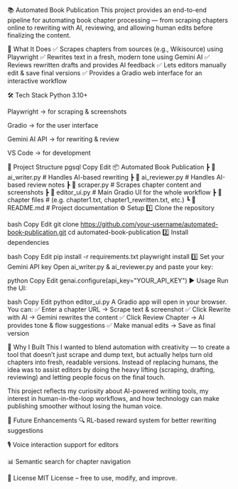 📚 Automated Book Publication
This project provides an end-to-end pipeline for automating book chapter processing — from scraping chapters online to rewriting with AI, reviewing, and allowing human edits before finalizing the content.

🚀 What It Does
✅ Scrapes chapters from sources (e.g., Wikisource) using Playwright
✅ Rewrites text in a fresh, modern tone using Gemini AI
✅ Reviews rewritten drafts and provides AI feedback
✅ Lets editors manually edit & save final versions
✅ Provides a Gradio web interface for an interactive workflow

🛠 Tech Stack
Python 3.10+

Playwright → for scraping & screenshots

Gradio → for the user interface

Gemini AI API → for rewriting & review

VS Code → for development

📂 Project Structure
pgsql
Copy
Edit
📦 Automated Book Publication
 ┣ 📜 ai_writer.py        # Handles AI-based rewriting
 ┣ 📜 ai_reviewer.py      # Handles AI-based review notes
 ┣ 📜 scraper.py          # Scrapes chapter content and screenshots
 ┣ 📜 editor_ui.py        # Main Gradio UI for the whole workflow
 ┣ 📂 chapter files       # (e.g. chapter1.txt, chapter1_rewritten.txt, etc.)
 ┗ 📜 README.md           # Project documentation
⚙️ Setup
1️⃣ Clone the repository

bash
Copy
Edit
git clone https://github.com/your-username/automated-book-publication.git
cd automated-book-publication
2️⃣ Install dependencies

bash
Copy
Edit
pip install -r requirements.txt
playwright install
3️⃣ Set your Gemini API key
Open ai_writer.py & ai_reviewer.py and paste your key:

python
Copy
Edit
genai.configure(api_key="YOUR_API_KEY")
▶️ Usage
Run the UI:

bash
Copy
Edit
python editor_ui.py
A Gradio app will open in your browser. You can:
✅ Enter a chapter URL → Scrape text & screenshot
✅ Click Rewrite with AI → Gemini rewrites the content
✅ Click Review Chapter → AI provides tone & flow suggestions
✅ Make manual edits → Save as final version

🎯 Why I Built This
I wanted to blend automation with creativity — to create a tool that doesn’t just scrape and dump text, but actually helps turn old chapters into fresh, readable versions. Instead of replacing humans, the idea was to assist editors by doing the heavy lifting (scraping, drafting, reviewing) and letting people focus on the final touch.

This project reflects my curiosity about AI-powered writing tools, my interest in human-in-the-loop workflows, and how technology can make publishing smoother without losing the human voice.

📌 Future Enhancements
🔍 RL-based reward system for better rewriting suggestions

🎙 Voice interaction support for editors

📊 Semantic search for chapter navigation

📜 License
MIT License – free to use, modify, and improve.
